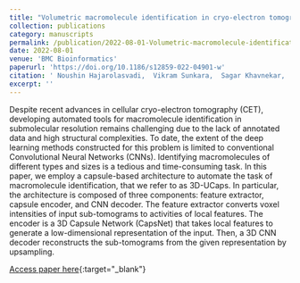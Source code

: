 ```yaml
---
title: "Volumetric macromolecule identification in cryo-electron tomograms using capsule networks"
collection: publications
category: manuscripts
permalink: /publication/2022-08-01-Volumetric-macromolecule-identification-in-cryo-electron-tomograms-using-capsule-networks
date: 2022-08-01
venue: 'BMC Bioinformatics'
paperurl: 'https://doi.org/10.1186/s12859-022-04901-w'
citation: ' Noushin Hajarolasvadi,  Vikram Sunkara,  Sagar Khavnekar,  Florian Beck,  Robert Brandt,  Daniel Baum, &quot;Volumetric macromolecule identification in cryo-electron tomograms using capsule networks.&quot; BMC Bioinformatics, 2022.'
excerpt: ''
---
```


Despite recent advances in cellular cryo-electron tomography (CET), developing automated tools for macromolecule identification in submolecular resolution remains challenging due to the lack of annotated data and high structural complexities. To date, the extent of the deep learning methods constructed for this problem is limited to conventional Convolutional Neural Networks (CNNs). Identifying macromolecules of different types and sizes is a tedious and time-consuming task. In this paper, we employ a capsule-based architecture to automate the task of macromolecule identification, that we refer to as 3D-UCaps. In particular, the architecture is composed of three components: feature extractor, capsule encoder, and CNN decoder. The feature extractor converts voxel intensities of input sub-tomograms to activities of local features. The encoder is a 3D Capsule Network (CapsNet) that takes local features to generate a low-dimensional representation of the input. Then, a 3D CNN decoder reconstructs the sub-tomograms from the given representation by upsampling.

[Access paper here](https://doi.org/10.1186/s12859-022-04901-w){:target="_blank"}
